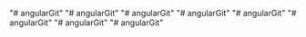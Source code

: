 "# angularGit" 
"# angularGit" 
"# angularGit" 
"# angularGit" 
"# angularGit" 
"# angularGit" 
"# angularGit" 
"# angularGit" 
